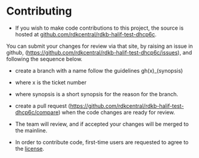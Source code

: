 # Contributing

- If you wish to make code contributions to this project, the source is hosted at [github.com/rdkcentral/rdkb-halif-test-dhcp6c](https://github.com/rdkcentral/rdkb-halif-test-dhcp6c).

You can submit your changes for review via that site, by raising an issue in github, (https://github.com/rdkcentral/rdkb-halif-test-dhcp6c/issues), and following the sequence below.

- create a branch with a name follow the guidelines gh(x)_(synopsis)
- where x is the ticket number
- where synopsis is a short synopsis for the reason for the branch.
- create a pull request (https://github.com/rdkcentral/rdkb-halif-test-dhcp6c/compare) when the code changes are ready for review.
- The team will review, and if accepted your changes will be merged to the mainline.

- In order to contribute code, first-time users are requested to agree to the [license](https://wiki.rdkcentral.com/signup.action).
